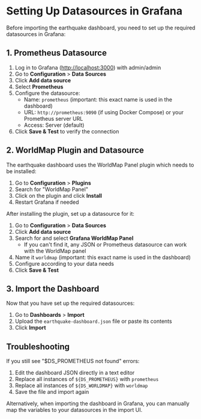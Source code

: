 # Setting Up Datasources in Grafana

Before importing the earthquake dashboard, you need to set up the required datasources in Grafana:

## 1. Prometheus Datasource

1. Log in to Grafana (<http://localhost:3000>) with admin/admin
2. Go to **Configuration** > **Data Sources**
3. Click **Add data source**
4. Select **Prometheus**
5. Configure the datasource:
   - Name: `prometheus` (important: this exact name is used in the dashboard)
   - URL: `http://prometheus:9090` (if using Docker Compose) or your Prometheus server URL
   - Access: Server (default)
6. Click **Save & Test** to verify the connection

## 2. WorldMap Plugin and Datasource

The earthquake dashboard uses the WorldMap Panel plugin which needs to be installed:

1. Go to **Configuration** > **Plugins**
2. Search for "WorldMap Panel"
3. Click on the plugin and click **Install**
4. Restart Grafana if needed

After installing the plugin, set up a datasource for it:

1. Go to **Configuration** > **Data Sources**
2. Click **Add data source**
3. Search for and select **Grafana WorldMap Panel**
   - If you can't find it, any JSON or Prometheus datasource can work with the WorldMap panel
4. Name it `worldmap` (important: this exact name is used in the dashboard)
5. Configure according to your data needs
6. Click **Save & Test**

## 3. Import the Dashboard

Now that you have set up the required datasources:

1. Go to **Dashboards** > **Import**
2. Upload the `earthquake-dashboard.json` file or paste its contents
3. Click **Import**

## Troubleshooting

If you still see "$DS_PROMETHEUS not found" errors:

1. Edit the dashboard JSON directly in a text editor
2. Replace all instances of `${DS_PROMETHEUS}` with `prometheus`
3. Replace all instances of `${DS_WORLDMAP}` with `worldmap`
4. Save the file and import again

Alternatively, when importing the dashboard in Grafana, you can manually map the variables to your datasources in the import UI.
